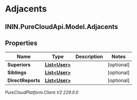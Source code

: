 # Adjacents

## ININ.PureCloudApi.Model.Adjacents

## Properties

|Name | Type | Description | Notes|
|------------ | ------------- | ------------- | -------------|
| **Superiors** | [**List&lt;User&gt;**](User) |  | [optional] |
| **Siblings** | [**List&lt;User&gt;**](User) |  | [optional] |
| **DirectReports** | [**List&lt;User&gt;**](User) |  | [optional] |



_PureCloudPlatform.Client.V2 229.0.0_
